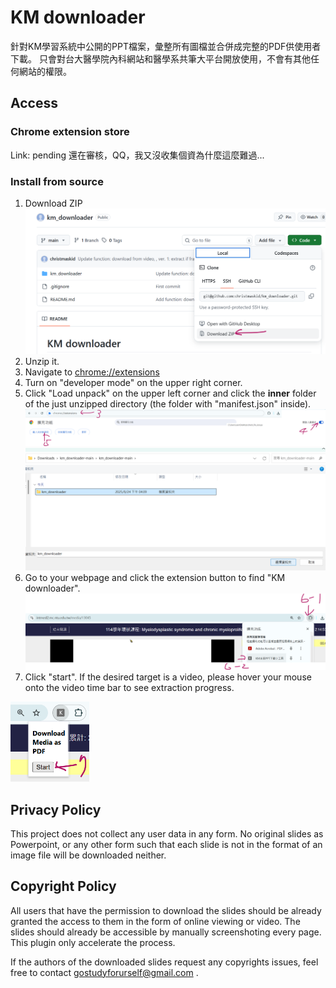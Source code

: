 # KM downloader
針對KM學習系統中公開的PPT檔案，彙整所有圖檔並合併成完整的PDF供使用者下載。
只會對台大醫學院內科網站和醫學系共筆大平台開放使用，不會有其他任何網站的權限。

## Access
### Chrome extension store
Link: pending
還在審核，QQ，我又沒收集個資為什麼這麼難過...

### Install from source
1. Download ZIP
![alt text](assets/src_step0.png)
2. Unzip it.
3. Navigate to [chrome://extensions](chrome://extensions)
4. Turn on "developer mode" on the upper right corner.
5. Click "Load unpack" on the upper left corner and click the **inner** folder of the just unzipped directory (the folder with "manifest.json" inside).
![alt text](assets/src_step2-5.png)
![alt text](assets/src_step5.png)
6. Go to your webpage and click the extension button to find "KM downloader".
![alt text](assets/src_step6.png)
7. Click "start". If the desired target is a video, please hover your mouse onto the video time bar to see extraction progress.
<img src="assets/src_step7.png" alt="alt text" width="25%">


## Privacy Policy
This project does not collect any user data in any form. No original slides as Powerpoint, or any other form such that each slide is not in the format of an image file will be downloaded neither.

## Copyright Policy
All users that have the permission to download the slides should be already granted the access to them in the form of online viewing or video. The slides should already be accessible by manually screenshoting every page. This plugin only accelerate the process.

If the authors of the  downloaded slides request any copyrights issues, feel free to contact gostudyforurself@gmail.com .